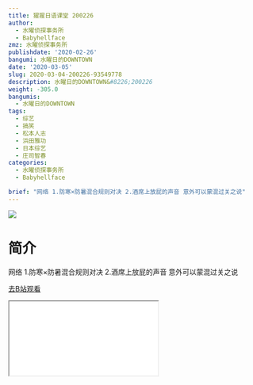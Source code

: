 ```yaml
---
title: 猩猩日语课堂 200226
author:
  - 水曜侦探事务所
  - Babyhellface
zmz: 水曜侦探事务所
publishdate: '2020-02-26'
bangumi: 水曜日的DOWNTOWN
date: '2020-03-05'
slug: 2020-03-04-200226-93549778
description: 水曜日的DOWNTOWN&#8226;200226
weight: -305.0
bangumis:
  - 水曜日的DOWNTOWN
tags:
  - 综艺
  - 搞笑
  - 松本人志
  - 浜田雅功
  - 日本综艺
  - 庄司智春
categories:
  - 水曜侦探事务所
  - Babyhellface

brief: "网络 1.防寒×防暑混合规则对决 2.酒席上放屁的声音 意外可以蒙混过关之说"
---
```

![](https://raw.githubusercontent.com/tcgriffith/owaraisite/master/static/tmpimg/f1c33259fa511a7d6e4e24d95055ef4a848764a0.jpg.480.jpg)
# 简介  
网络
1.防寒×防暑混合规则对决
2.酒席上放屁的声音 意外可以蒙混过关之说  

[去B站观看](https://www.bilibili.com/video/av93549778/)
<div class ="resp-container"><iframe class="testiframe" src="//player.bilibili.com/player.html?aid=93549778"", scrolling="no", allowfullscreen="true" > </iframe></div> 
